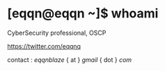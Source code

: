 # [eqqn@eqqn ~]$ whoami

CyberSecurity professional, OSCP

https://twitter.com/eqqnq


contact : *eqqnblaze* { at } *gmail* { dot } *com*
